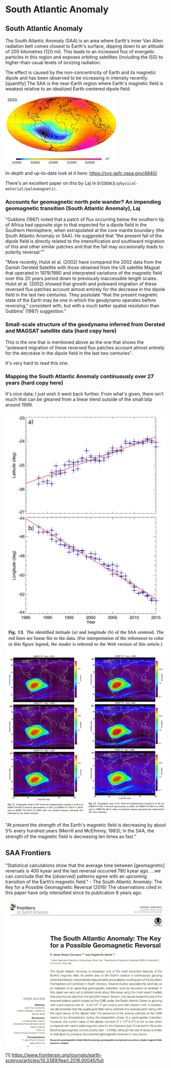 # South Atlantic Anomaly

## South Atlantic Anomaly

The South Atlantic Anomaly (SAA) is an area where Earth's inner Van Allen radiation belt comes closest to Earth's surface, dipping down to an altitude of 200 kilometres (120 mi). This leads to an increased flux of energetic particles in this region and exposes orbiting satellites (including the ISS) to higher-than-usual levels of ionizing radiation.

The effect is caused by the non-concentricity of Earth and its magnetic dipole and has been observed to be increasing in intensity recently.[quantify] The SAA is the near-Earth region where Earth's magnetic field is weakest relative to an idealized Earth-centered dipole field.

![](img/south-atlantic-anomaly.png)

In-depth and up-to-date look at it here: https://svs.gsfc.nasa.gov/4840/

There's an excellent paper on this by Laj in `EVIDENCE/physical-material/paleomagnetic`.

### Accounts for geomagnetic north pole wander? An impending geomagnetic transition (South Atlantic Anomaly), Laj

"Gubbins (1987) noted that a patch of flux occurring below the southern tip of Africa had opposite sign to that expected for a dipole field in the Southern Hemisphere, when extrapolated at the core mantle boundary (the South Atlantic Anomaly or SAA). He suggested that “the present fall of the dipole field is directly related to the intensification and southward migration of this and other similar patches and that the fall may occasionally leads to polarity reversal.”"

"More recently, Hulot et al. (2002) have compared the 2002 data from the Danish Oersted Satellite with those obtained from the US satellite Magsat that operated in 1979/1980 and interpreted variations of the magnetic field over this 20 years period down to previously inaccessible length scales. Hulot et al. (2002) showed that growth and poleward migration of these reversed flux patches account almost entirely for the decrease in the dipole field in the last two centuries. They postulate “that the present magnetic state of the Earth may be one in which the geodynamo operates before reversing,” consistent with, but with a much better spatial resolution than Gubbins’ (1987) suggestion."

### Small-scale structure of the geodynamo inferred from Oersted and MAGSAT satellite data (hard copy here)

This is the one that is mentioned above as the one that shows the "poleward migration of these reversed flux patches account almost entirely for the decrease in the dipole field in the last two centuries".

It's very hard to read this one.

### Mapping the South Atlantic Anomaly continuously over 27 years (hard copy here)

It's nice data; I just wish it went back further. From what's given, there isn't much that can be gleaned from a linear trend outside of the small blip around 1999.

![](img/saa-centroid.png)
![](img/saa-over-time.png)

"At present the strength of the Earth's magnetic ﬁeld is decreasing by about 5% every hundred years (Merrill and McElhinny, 1983); in the SAA, the strength of the magnetic ﬁeld is decreasing ten times as fast."

## SAA Frontiers

"Statistical calculations show that the average time between [geomagnetic] reversals is 400 kyear and the last reversal occurred 780 kyear ago.  ...we can conclude that the [observed] patterns agree with an upcoming transition of the Earth’s magnetic field." - The South Atlantic Anomaly: The Key for a Possible Geomagnetic Reversal (2016)
The observations cited in this paper have only intensified since its publication 8 years ago.

![](img/saa-frontiers.jpg)

[1] https://www.frontiersin.org/journals/earth-science/articles/10.3389/feart.2016.00040/full